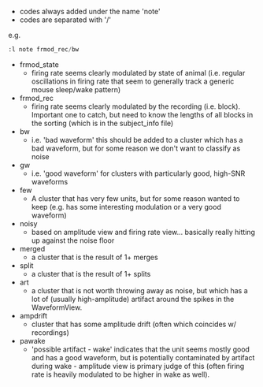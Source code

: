 - codes always added under the name 'note'
- codes are separated with '/'

e.g. 
```python
:l note frmod_rec/bw
```

- frmod_state
    - firing rate seems clearly modulated by state of animal (i.e. regular oscillations in firing rate that seem to generally track a generic mouse sleep/wake pattern)
- frmod_rec
    - firing rate seems clearly modulated by the recording (i.e. block). Important one to catch, but need to know the lengths of all blocks in the sorting (which is in the subject_info file)
- bw
    - i.e. 'bad waveform' this should be added to a cluster which has a bad waveform, but for some reason we don't want to classify as noise
- gw
    - i.e. 'good waveform' for clusters with particularly good, high-SNR waveforms
- few
    - A cluster that has very few units, but for some reason wanted to keep (e.g. has some interesting modulation or a very good waveform)
- noisy
    - based on amplitude view and firing rate view... basically really hitting up against the noise floor
- merged
    - a cluster that is the result of 1+ merges
- split
    - a cluster that is the result of 1+ splits
- art
    - a cluster that is not worth throwing away as noise, but which has a lot of (usually high-amplitude) artifact around the spikes in the WaveformView. 
- ampdrift
    - cluster that has some amplitude drift (often which coincides w/ recordings)
- pawake
    - 'possible artifact - wake' indicates that the unit seems mostly good and has a good waveform, but is potentially contaminated by artifact during wake - amplitude view is primary judge of this (often firing rate is heavily modulated to be higher in wake as well). 
